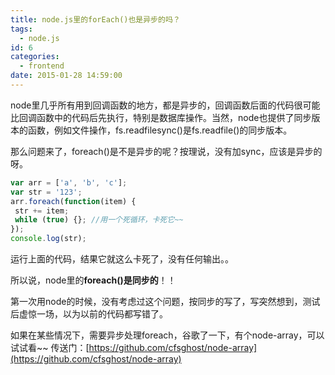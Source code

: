 ```yaml
---
title: node.js里的forEach()也是异步的吗？
tags:
  - node.js
id: 6
categories:
  - frontend
date: 2015-01-28 14:59:00
---
```


node里几乎所有用到回调函数的地方，都是异步的，回调函数后面的代码很可能比回调函数中的代码后先执行，特别是数据库操作。当然，node也提供了同步版本的函数，例如文件操作，fs.readfilesync()是fs.readfile()的同步版本。

那么问题来了，foreach()是不是异步的呢？按理说，没有加sync，应该是异步的呀。

```javascript
var arr = ['a', 'b', 'c'];
var str = '123';
arr.foreach(function(item) {
 str += item;
 while (true) {}; //用一个死循环，卡死它~~
});
console.log(str);
```

运行上面的代码，结果它就这么卡死了，没有任何输出。。

所以说，node里的**foreach()是同步的**！！

第一次用node的时候，没有考虑过这个问题，按同步的写了，写突然想到，测试后虚惊一场，以为以前的代码都写错了。

如果在某些情况下，需要异步处理foreach，谷歌了一下，有个node-array，可以试试看~~ 传送门：[https://github.com/cfsghost/node-array](https://github.com/cfsghost/node-array)
